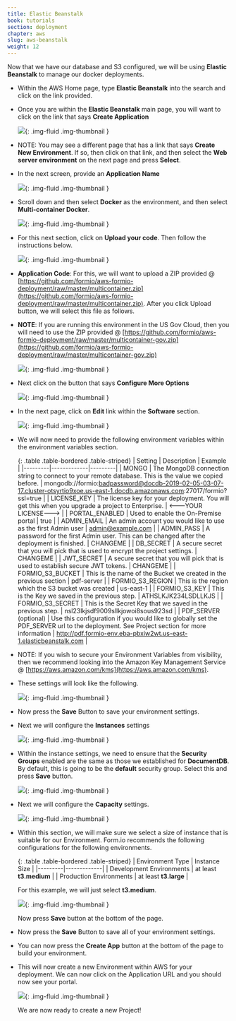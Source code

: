 ```yaml
---
title: Elastic Beanstalk
book: tutorials
section: deployment
chapter: aws
slug: aws-beanstalk
weight: 12
---
```

Now that we have our database and S3 configured, we will be using **Elastic Beanstalk** to manage our docker deployments.

 - Within the AWS Home page, type **Elastic Beanstalk** into the search and click on the link provided.
 - Once you are within the **Elastic Beanstalk** main page, you will want to click on the link that says **Create Application**

    ![](/assets/img/integrations/aws/eb/ebcreateapp.jpg){: .img-fluid .img-thumbnail }

 - NOTE: You may see a different page that has a link that says **Create New Environment**. If so, then click on that link, and then select the **Web server environment** on the next page and press **Select**.
 - In the next screen, provide an **Application Name**

    ![](/assets/img/integrations/aws/eb/appname.jpg){: .img-fluid .img-thumbnail }

 - Scroll down and then select **Docker** as the environment, and then select **Multi-container Docker**.

    ![](/assets/img/integrations/aws/eb/docker.jpg){: .img-fluid .img-thumbnail }

 - For this next section, click on **Upload your code**. Then follow the instructions below.

    ![](/assets/img/integrations/aws/eb/uploadcode.jpg){: .img-fluid .img-thumbnail }

 - **Application Code**: For this, we will want to upload a ZIP provided @ [https://github.com/formio/aws-formio-deployment/raw/master/multicontainer.zip](https://github.com/formio/aws-formio-deployment/raw/master/multicontainer.zip). After you click Upload button, we will select this file as follows.
 - **NOTE**: If you are running this environment in the US Gov Cloud, then you will need to use the ZIP provided @ [https://github.com/formio/aws-formio-deployment/raw/master/multicontainer-gov.zip](https://github.com/formio/aws-formio-deployment/raw/master/multicontainer-gov.zip)

    ![](/assets/img/integrations/aws/eb/uploadzip.jpg){: .img-fluid .img-thumbnail }

 - Next click on the button that says **Configure More Options**

    ![](/assets/img/integrations/aws/eb/configureoptions.jpg){: .img-fluid .img-thumbnail }

 - In the next page, click on **Edit** link within the **Software** section.

    ![](/assets/img/integrations/aws/eb/ebsoftware.jpg){: .img-fluid .img-thumbnail }

 - We will now need to provide the following environment variables within the environment variables section.

   {: .table .table-bordered .table-striped}
   | Setting | Description | Example |
   |---------|-------------|---------|
   | MONGO | The MongoDB connection string to connect to your remote database. This is the value we copied before. | mongodb://formio:badpassword@docdb-2019-02-05-03-07-17.cluster-otsyrtio9xoe.us-east-1.docdb.amazonaws.com:27017/formio?ssl=true |
   | LICENSE_KEY | The license key for your deployment. You will get this when you upgrade a project to Enterprise. | <---YOUR LICENSE---> |
   | PORTAL_ENABLED | Used to enable the On-Premise portal | true |
   | ADMIN_EMAIL | An admin account you would like to use as the first Admin user | admin@example.com |
   | ADMIN_PASS | A password for the first Admin user. This can be changed after the deployment is finished. | CHANGEME |
   | DB_SECRET | A secure secret that you will pick that is used to encrypt the project settings. | CHANGEME |
   | JWT_SECRET | A secure secret that you will pick that is used to establish secure JWT tokens. | CHANGEME |
   | FORMIO_S3_BUCKET | This is the name of the Bucket we created in the previous section | pdf-server |
   | FORMIO_S3_REGION | This is the region which the S3 bucket was created | us-east-1 |
   | FORMIO_S3_KEY | This is the Key we saved in the previous step. | ATHSLKJK234LSDLLKJS |
   | FORMIO_S3_SECRET | This is the Secret Key that we saved in the previous step. | nsl23lkjsdf9009sllkjowoi8sous923sd |
   | PDF_SERVER (optional) | Use this configuration if you would like to globally set the PDF_SERVER url to the deployment. See Project section for more information | http://pdf.formio-env.eba-pbxiw2wt.us-east-1.elasticbeanstalk.com |
 - NOTE: If you wish to secure your Environment Variables from visibility, then we recommend looking into the Amazon Key Management Service @ [https://aws.amazon.com/kms](https://aws.amazon.com/kms).

 - These settings will look like the following.

    ![](/assets/img/integrations/aws/eb/ebenv.jpg){: .img-fluid .img-thumbnail }

 - Now press the **Save** Button to save your environment settings.
 - Next we will configure the **Instances** settings

    ![](/assets/img/integrations/aws/eb/ebinstances.jpg){: .img-fluid .img-thumbnail }

 - Within the instance settings, we need to ensure that the **Security Groups** enabled are the same as those we established for **DocumentDB**. By default, this is going to be the **default** security group. Select this and press **Save** button.

    ![](/assets/img/integrations/aws/eb/ec2securitygroups.jpg){: .img-fluid .img-thumbnail }

 - Next we will configure the **Capacity** settings.

    ![](/assets/img/integrations/aws/eb/capacity.jpg){: .img-fluid .img-thumbnail }

 - Within this section, we will make sure we select a size of instance that is suitable for our Environment. Form.io recommends the following configurations for the following environments.

    {: .table .table-bordered .table-striped}
    | Environment Type | Instance Size |
    |---------|-------------|
    | Development Environments | at least **t3.medium** |
    | Production Environments | at least **t3.large** |

   For this example, we will just select **t3.medium**.

    ![](/assets/img/integrations/aws/eb/instance-type.jpg){: .img-fluid .img-thumbnail }

   Now press **Save** button at the bottom of the page.

 - Now press the **Save** Button to save all of your environment settings.
 - You can now press the **Create App** button at the bottom of the page to build your environment.
 - This will now create a new Environment within AWS for your deployment. We can now click on the Application URL and you should now see your portal.

    ![](/assets/img/integrations/aws/eb/gotoenv.jpg){: .img-fluid .img-thumbnail }

   We are now ready to create a new Project!

